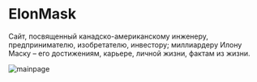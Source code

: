 # ElonMask

Сайт, посвященный канадско-американскому инженеру, предпринимателю, изобретателю, инвестору; миллиардеру Илону Маску – его достижениям, карьере, личной жизни, фактам из жизни.

![mainpage](https://user-images.githubusercontent.com/33527616/46227081-c55bac00-c366-11e8-8f4e-22b02ce4dfa9.jpg)
